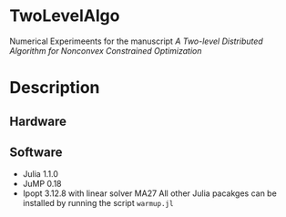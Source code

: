 # TwoLevelAlgo
Numerical Experimeents for the manuscript <em>A Two-level Distributed Algorithm for Nonconvex Constrained Optimization</em>

# Description

## Hardware

## Software
* Julia 1.1.0
* JuMP 0.18
* Ipopt 3.12.8 with linear solver MA27
All other Julia pacakges can be installed by running the script `warmup.jl`

